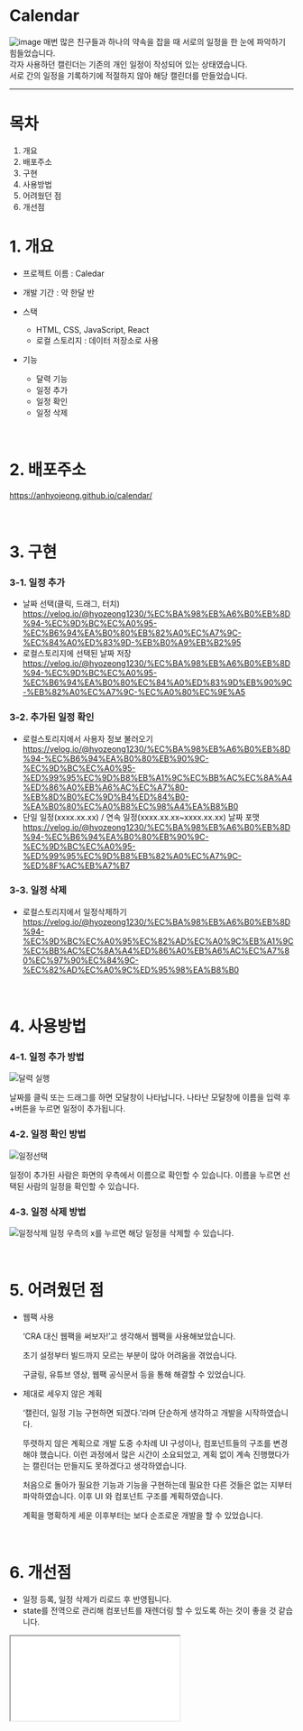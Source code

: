 # Calendar
![image](https://github.com/anhyojeong/calendar/assets/87750523/4d09092a-8683-4537-8d59-412644641a0b)
매번 많은 친구들과 하나의 약속을 잡을 때 서로의 일정을 한 눈에 파악하기 힘들었습니다. </br>
각자 사용하던 캘린더는 기존의 개인 일정이 작성되어 있는 상태였습니다.</br>
서로 간의 일정을 기록하기에 적절하지 않아 해당 캘린더를 만들었습니다.</br>

---
# 목차
1. 개요
2. 배포주소
3. 구현
4. 사용방법
5. 어려웠던 점
6. 개선점


# 1. 개요 
- 프로젝트 이름 : Caledar
- 개발 기간 : 약 한달 반
- 스택
  + HTML, CSS, JavaScript, React
  + 로컬 스토리지 : 데이터 저장소로 사용

- 기능
  + 달력 기능
  + 일정 추가
  + 일정 확인
  + 일정 삭제
</br>

# 2. 배포주소
https://anhyojeong.github.io/calendar/

</br>

# 3. 구현
 ### 3-1. 일정 추가
 - 날짜 선택(클릭, 드래그, 터치)</br>
https://velog.io/@hyozeong1230/%EC%BA%98%EB%A6%B0%EB%8D%94-%EC%9D%BC%EC%A0%95-%EC%B6%94%EA%B0%80%EB%82%A0%EC%A7%9C-%EC%84%A0%ED%83%9D-%EB%B0%A9%EB%B2%95
- 로컬스토리지에 선택된 날짜 저장</br>
https://velog.io/@hyozeong1230/%EC%BA%98%EB%A6%B0%EB%8D%94-%EC%9D%BC%EC%A0%95-%EC%B6%94%EA%B0%80%EC%84%A0%ED%83%9D%EB%90%9C-%EB%82%A0%EC%A7%9C-%EC%A0%80%EC%9E%A5

### 3-2. 추가된 일정 확인
- 로컬스토리지에서 사용자 정보 불러오기</br>
https://velog.io/@hyozeong1230/%EC%BA%98%EB%A6%B0%EB%8D%94-%EC%B6%94%EA%B0%80%EB%90%9C-%EC%9D%BC%EC%A0%95-%ED%99%95%EC%9D%B8%EB%A1%9C%EC%BB%AC%EC%8A%A4%ED%86%A0%EB%A6%AC%EC%A7%80-%EB%8D%B0%EC%9D%B4%ED%84%B0-%EA%B0%80%EC%A0%B8%EC%98%A4%EA%B8%B0
- 단일 일정(xxxx.xx.xx) / 연속 일정(xxxx.xx.xx~xxxx.xx.xx) 날짜 포맷</br>
https://velog.io/@hyozeong1230/%EC%BA%98%EB%A6%B0%EB%8D%94-%EC%B6%94%EA%B0%80%EB%90%9C-%EC%9D%BC%EC%A0%95-%ED%99%95%EC%9D%B8%EB%82%A0%EC%A7%9C-%ED%8F%AC%EB%A7%B7


### 3-3. 일정 삭제
- 로컬스토리지에서 일정삭제하기
https://velog.io/@hyozeong1230/%EC%BA%98%EB%A6%B0%EB%8D%94-%EC%9D%BC%EC%A0%95%EC%82%AD%EC%A0%9C%EB%A1%9C%EC%BB%AC%EC%8A%A4%ED%86%A0%EB%A6%AC%EC%A7%80%EC%97%90%EC%84%9C-%EC%82%AD%EC%A0%9C%ED%95%98%EA%B8%B0
</br>

# 4. 사용방법

### 4-1. 일정 추가 방법
![달력 실행](https://github.com/anhyojeong/calendar/assets/87750523/fa77363b-e096-4299-bec1-022acfb0708b)

날짜를 클릭 또는 드래그를 하면 모달창이 나타납니다.
나타난 모달창에 이름을 입력 후 +버튼을 누르면 일정이 추가됩니다.


### 4-2. 일정 확인 방법
![일정선택](https://github.com/anhyojeong/calendar/assets/87750523/1fb17166-1f2c-460f-8935-d264ec81a261)

일정이 추가된 사람은 화면의 우측에서 이름으로 확인할 수 있습니다.
이름을 누르면 선택된 사람의 일정을 확인할 수 있습니다.


### 4-3. 일정 삭제 방법
![일정삭제](https://github.com/anhyojeong/calendar/assets/87750523/39466fa9-928b-4860-83d2-b51f5b2eb668)
일정 우측의 x를 누르면 해당 일정을 삭제할 수 있습니다.

   
</br>

# 5. 어려웠던 점
- 웹팩 사용
    
    ‘CRA 대신 웹팩을 써보자!’고 생각해서 웹팩을 사용해보았습니다.
    
    초기 설정부터 빌드까지 모르는 부분이 많아 어려움을 겪었습니다.
    
    구글링, 유튜브 영상, 웹팩 공식문서 등을 통해 해결할 수 있었습니다. 
    
     
    
- 제대로 세우지 않은 계획
    
    ‘캘린더, 일정 기능 구현하면 되겠다.’라며 단순하게 생각하고 개발을 시작하였습니다.
    
    뚜렷하지 않은 계획으로 개발 도중 수차례 UI 구성이나, 컴포넌트들의 구조를 변경해야 했습니다. 이런 과정에서 많은 시간이 소요되었고, 계획 없이 계속 진행했다가는 캘린더는 만들지도 못하겠다고 생각하였습니다.
    
    처음으로 돌아가  필요한 기능과  기능을 구현하는데 필요한 다른 것들은 없는 지부터 파악하였습니다. 이후 UI 와 컴포넌트 구조를 계획하였습니다. 
    
    계획을 명확하게 세운 이후부터는 보다 순조로운 개발을 할 수 있었습니다.
</br>


# 6. 개선점
- 일정 등록, 일정 삭제가 리로드 후 반영됩니다. 
- state를 전역으로 관리해 컴포넌트를 재렌더링 할 수 있도록 하는 것이 좋을 것 같습니다.
 
<iframe src="[https://www.notion.so/Your-Notion-Page-Link](https://hyozeong.notion.site/Calendar-04141a7cb69c4392abc0a6aa35c5bb0c?pvs=4)https://hyozeong.notion.site/Calendar-04141a7cb69c4392abc0a6aa35c5bb0c?pvs=4"></iframe>








